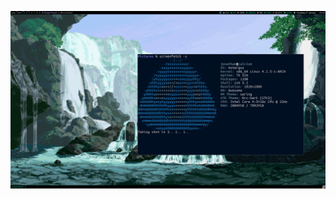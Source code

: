 ![alt tag](https://github.com/codingInSpace/awesome-config/blob/master/themes/spring/screenshots/screenFetch-2016-01-07_18-09-55.png)
